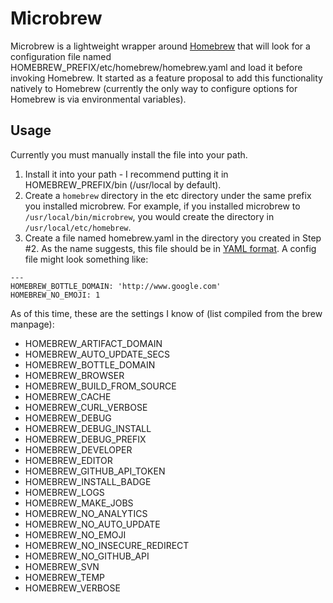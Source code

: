 # Microbrew
Microbrew is a lightweight wrapper around [Homebrew](http://brew.sh) that will look for a configuration file named HOMEBREW_PREFIX/etc/homebrew/homebrew.yaml and load it before invoking Homebrew. It started as a feature proposal to add this functionality natively to Homebrew (currently the only way to configure options for Homebrew is via environmental variables).

## Usage
Currently you must manually install the file into your path.

1. Install it into your path - I recommend putting it in HOMEBREW_PREFIX/bin (/usr/local by default).
2. Create a `homebrew` directory in the etc directory under the same prefix you installed microbrew. For example, if you installed microbrew to `/usr/local/bin/microbrew`, you would create the directory in `/usr/local/etc/homebrew`.
3. Create a file named homebrew.yaml in the directory you created in Step #2. As the name suggests, this file should be in [YAML format](http://www.yaml.org/spec/1.2/spec.html). A config file might look something like:

```
---
HOMEBREW_BOTTLE_DOMAIN: 'http://www.google.com'
HOMEBREW_NO_EMOJI: 1
```

As of this time, these are the settings I know of (list compiled from the brew manpage):

- HOMEBREW_ARTIFACT_DOMAIN
- HOMEBREW_AUTO_UPDATE_SECS
- HOMEBREW_BOTTLE_DOMAIN
- HOMEBREW_BROWSER
- HOMEBREW_BUILD_FROM_SOURCE
- HOMEBREW_CACHE
- HOMEBREW_CURL_VERBOSE
- HOMEBREW_DEBUG
- HOMEBREW_DEBUG_INSTALL
- HOMEBREW_DEBUG_PREFIX
- HOMEBREW_DEVELOPER
- HOMEBREW_EDITOR
- HOMEBREW_GITHUB_API_TOKEN
- HOMEBREW_INSTALL_BADGE
- HOMEBREW_LOGS
- HOMEBREW_MAKE_JOBS
- HOMEBREW_NO_ANALYTICS
- HOMEBREW_NO_AUTO_UPDATE
- HOMEBREW_NO_EMOJI
- HOMEBREW_NO_INSECURE_REDIRECT
- HOMEBREW_NO_GITHUB_API
- HOMEBREW_SVN
- HOMEBREW_TEMP
- HOMEBREW_VERBOSE
